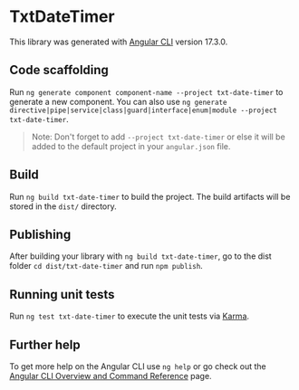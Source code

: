 # TxtDateTimer

This library was generated with [Angular CLI](https://github.com/angular/angular-cli) version 17.3.0.

## Code scaffolding

Run `ng generate component component-name --project txt-date-timer` to generate a new component. You can also use `ng generate directive|pipe|service|class|guard|interface|enum|module --project txt-date-timer`.
> Note: Don't forget to add `--project txt-date-timer` or else it will be added to the default project in your `angular.json` file. 

## Build

Run `ng build txt-date-timer` to build the project. The build artifacts will be stored in the `dist/` directory.

## Publishing

After building your library with `ng build txt-date-timer`, go to the dist folder `cd dist/txt-date-timer` and run `npm publish`.

## Running unit tests

Run `ng test txt-date-timer` to execute the unit tests via [Karma](https://karma-runner.github.io).

## Further help

To get more help on the Angular CLI use `ng help` or go check out the [Angular CLI Overview and Command Reference](https://angular.io/cli) page.
